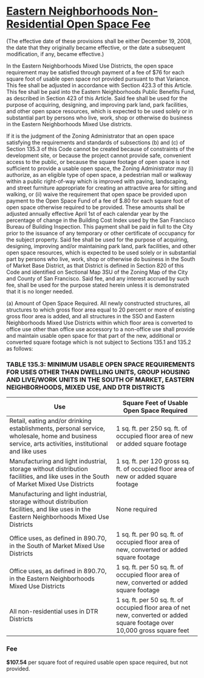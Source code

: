 # [Eastern Neighborhoods Non-Residential Open Space Fee](http://library.amlegal.com/nxt/gateway.dll/California/planning/article4developmentimpactfeesandprojectr?f=templates$fn=default.htm$3.0$vid=amlegal:sanfrancisco_ca$anc=JD_426)
(The effective date of these provisions shall be either December 19, 2008, the date that they originally became effective, or the date a subsequent modification, if any, became effective.)

In the Eastern Neighborhoods Mixed Use Districts, the open space requirement may be satisfied through payment of a fee of $76 for each square foot of usable open space not provided pursuant to that Variance. This fee shall be adjusted in accordance with Section 423.3 of this Article. This fee shall be paid into the Eastern Neighborhoods Public Benefits Fund, as described in Section 423 of this Article. Said fee shall be used for the purpose of acquiring, designing, and improving park land, park facilities, and other open space resources, which is expected to be used solely or in substantial part by persons who live, work, shop or otherwise do business in the Eastern Neighborhoods Mixed Use districts.

If it is the judgment of the Zoning Administrator that an open space satisfying the requirements and standards of subsections (b) and (c) of Section 135.3 of this Code cannot be created because of constraints of the development site, or because the project cannot provide safe, convenient access to the public, or because the square footage of open space is not sufficient to provide a usable open space, the Zoning Administrator may (i) authorize, as an eligible type of open space, a pedestrian mall or walkway within a public right-of-way which is improved with paving, landscaping, and street furniture appropriate for creating an attractive area for sitting and walking, or (ii) waive the requirement that open space be provided upon payment to the Open Space Fund of a fee of $.80 for each square foot of open space otherwise required to be provided. These amounts shall be adjusted annually effective April 1st of each calendar year by the percentage of change in the Building Cost Index used by the San Francisco Bureau of Building Inspection. This payment shall be paid in full to the City prior to the issuance of any temporary or other certificate of occupancy for the subject property. Said fee shall be used for the purpose of acquiring, designing, improving and/or maintaining park land, park facilities, and other open space resources, which is expected to be used solely or in substantial part by persons who live, work, shop or otherwise do business in the South of Market Base District, as that District is defined in Section 820 of this Code and identified on Sectional Map 3SU of the Zoning Map of the City and County of San Francisco. Said fee, and any interest accrued by such fee, shall be used for the purpose stated herein unless it is demonstrated that it is no longer needed.


(a)   Amount of Open Space Required. All newly constructed structures, all structures to which gross floor area equal to 20 percent or more of existing gross floor area is added, and all structures in the SSO and Eastern Neighborhoods Mixed Use Districts within which floor area is converted to office use other than office use accessory to a non-office use shall provide and maintain usable open space for that part of the new, additional or converted square footage which is not subject to Sections 135.1 and 135.2 as follows:

### TABLE 135.3: MINIMUM USABLE OPEN SPACE REQUIREMENTS FOR USES OTHER THAN DWELLING UNITS, GROUP HOUSING AND LIVE/WORK UNITS IN THE SOUTH OF MARKET, EASTERN NEIGHBORHOODS, MIXED USE, AND DTR DISTRICTS

Use   | Square Feet of Usable Open Space Required
------|------------------------------------------
Retail, eating and/or drinking establishments, personal service, wholesale, home and business service, arts activities, institutional and like uses | 1 sq. ft. per 250 sq. ft. of occupied floor area of new or added square footage
Manufacturing and light industrial, storage without distribution facilities, and like uses in the South of Market Mixed Use Districts | 1 sq. ft. per 120 gross sq. ft. of occupied floor area of new or added square footage
Manufacturing and light industrial, storage without distribution facilities, and like uses in the Eastern Neighborhoods Mixed Use Districts | None required
Office uses, as defined in 890.70, in the South of Market Mixed Use Districts | 1 sq. ft. per 90 sq. ft. of occupied floor area of new, converted or added square footage
Office uses, as defined in 890.70, in the Eastern Neighborhoods Mixed Use Districts | 1 sq. ft. per 50 sq. ft. of occupied floor area of new, converted or added square footage
All non-residential uses in DTR Districts | 1 sq. ft. per 50 sq. ft. of occupied floor area of net new, converted or added square footage over 10,000 gross square feet

### Fee

**$107.54** per square foot of required
usable open space required, but not
provided.
